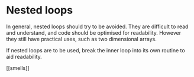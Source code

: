 # Nested loops

In general, nested loops should try to be avoided. They are difficult to read and understand, and code should be optimised for readability. However they still have practical uses, such as two dimensional arrays.

If nested loops are to be used, break the inner loop into its own routine to aid readability.

[[smells]]
